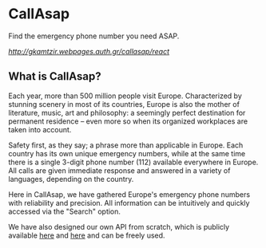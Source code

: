 # CallAsap

Find the emergency phone number you need ASAP.

*http://gkamtzir.webpages.auth.gr/callasap/react*

## What is CallAsap?

Each year, more than 500 million people visit Europe. Characterized by stunning scenery in most of its countries, Europe is also the mother of literature, music, art and philosophy: a seemingly perfect destination for permanent residence – even more so when its organized workplaces are taken into account.

Safety first, as they say; a phrase more than applicable in Europe. Each country has its own unique emergency numbers, while at the same time there is a single 3-digit phone number (112) available everywhere in Europe. All calls are given immediate response and answered in a variety of languages, depending on the country.

Here in CallAsap, we have gathered Europe's emergency phone numbers with reliability and precision. All information can be intuitively and quickly accessed via the "Search" option.

We have also designed our own API from scratch, which is publicly available [here](http://gkamtzir.webpages.auth.gr/api/) and [here](https://github.com/gkamtzir/callAsap-API-PHP) and can be freely used.
